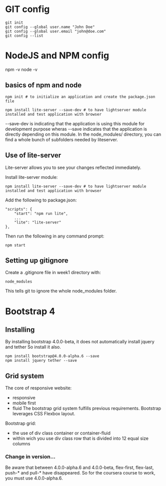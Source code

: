 # GIT config

```
git init
git config --global user.name "John Doe"
git config --global user.email "john@doe.com"
git config --list
```

# NodeJS and NPM config

npm -v
node -v

## basics of npm and node

```
npm init # to initialize an application and create the package.json file

npm install lite-server --save-dev # to have lightserver module installed and test application with browser
```
--save-dev is indicating that the application is using this module for development purpose
wheras --save indicates that the application is directly depending on this module.
In the node_modules/ directory, you can find a whole bunch of subfolders needed by liteserver.

## Use of lite-server

Lite-server allows you to see your changes reflected immediately.

Install lite-server module:
```
npm install lite-server --save-dev # to have lightserver module installed and test application with browser
```

Add the following to package.json:
```
"scripts": {
    "start": "npm run lite",
    ...
    "lite": "lite-server"
},
```

Then run the following in any command prompt:
```
npm start
```

## Setting up gitignore

Create a .gitignore file in week1 directory with:
```
node_modules
```
This tells git to ignore the whole node_modules folder.

# Bootstrap 4

## Installing

By installing bootstrap 4.0.0-beta, it does not automatically install jquery and tether
So install it also.

```
npm install bootstrap@4.0.0-alpha.6 --save
npm install jquery tether --save
```

## Grid system

The core of responsive website:
* responsive
* mobile first
* fluid
The bootstrap grid system fulfills previous requirements.
Bootstrap leverages CSS Flexbox layout.

Bootstrap grid:
* the use of div class container or container-fluid
* within wich you use div class row that is divided into 12 equal size columns

### Change in version...

Be aware that between 4.0.0-alpha.6 and 4.0.0-beta, flex-first, flex-last, push-* and pull-* have disappeared.
So for the coursera course to work, you must use 4.0.0-alpha.6.